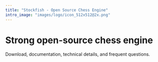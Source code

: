 ```yaml
---
title: "Stockfish - Open Source Chess Engine"
intro_image: "images/logo/icon_512x512@2x.png"
---
```


# Strong open-source chess engine

Download, documentation, technical details, and frequent questions.
